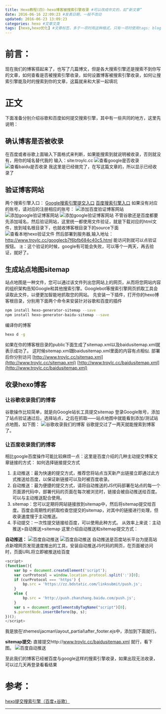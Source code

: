 ```yaml
---
title: Hexo教程(四)-hexo博客被搜索引擎收录 #可以改成中文的，如“新文章”
date: 2016-06-16 22:09:23 #发表日期，一般不改动
updated: 2016-06-23 13:09:23
categories: hexo #文章文类
tags: [hexo,hexo优化] #文章标签，多于一项时用这种格式，只有一项时使用tags: blog
---
```

# 前言：
现在我们的博客搭起来了，也写了几篇博文，但是各大搜索引擎还是搜索不到你写的文章，如何查看是否被搜索引擎收录，如何设置博客被搜索引擎收录，如何让搜索引擎能及时的搜索到你的文章，这篇就来和大家一起填坑
# 正文
下面准备分别介绍谷歌和百度如何提交搜索引擎，其中有一些共同的地方，这里先说明：
## 确认博客是否被收录
在百度或者谷歌上面输入下面格式来判断，如果能搜索到就说明被收录，否则就没有，用你的域名替代我的
输入：site:troylc.cc
![查看google是否收录](/images/hexo-3/google-troylc.png)
![查看baidu是否收录](/images/hexo-3/baidu-troylc.png)
我这里是已经做完了，在写这篇文章的，所以显示已经收录了
## 验证博客网站
两个搜索引擎入口：
[Google搜索引擎提交入口](https://www.google.com/webmasters/tools/home?hl=zh-CN "Google搜索引擎提交入口")
[百度搜索引擎入口](http://zhanzhang.baidu.com/linksubmit/url "百度搜索引擎入口")
如果没有对应的账号，请对应的注册相应的账号：
![添加百度验证博客网站](/images/hexo-3/baidu-create.png)
![添加google验证博客网站](/images/hexo-3/google-create1.png)
![添加google验证博客网站](/images/hexo-3/google-create2.png)
不管谷歌还是百度都要先添加域名，然后验证网站，这里统一都使用文件验证，就是下载对应的html文件，放到域名根目录下，也就收博客根目录下的source下面
![查看本地hexo验证文件](/images/hexo-3/hexo-verify-file.png)
然后部署到服务器,输入地址：http://www.troylc.cc/googlecb7f6bfb684c40c5.html 能访问到就可以点验证按钮。
`注`：这个验证的时候，google有可能会失败，可以等个一两天，再去验证，就好了。

## 生成站点地图sitemap
站点地图是一种文件，您可以通过该文件列出您网站上的网页，从而将您网站内容的组织架构告知Google和其他搜索引擎。Googlebot等搜索引擎网页抓取工具会读取此文件，以便更加智能地抓取您的网站。
先安装一下插件，打开你的hexo博客根目录，分别用下面两个命令来安装针对谷歌和百度的插件
```bash
npm install hexo-generator-sitemap --save
npm install hexo-generator-baidu-sitemap --save
```
编译你的博客
```bash
hexo d -g
```
如果在你的博客根目录的public下面生成了sitemap.xml以及baidusitemap.xml就表示成功了。
这时候sitemap.xml跟baidusitemap.xml里面的内容有点相似.
部署后你分别访问
[http://www.troylc.cc/sitemap.xml](http://www.troylc.cc/sitemap.xml)
[http://www.troylc.cc/baidusitemap.xml](http://www.troylc.cc/baidusitemap.xml)

## 收录hexo博客
### 让谷歌收录我们的博客
谷歌操作比较简单，就是向Google站长工具提交sitemap
登录Google账号，添加了站点验证通过后，选择站点，之后在抓取——站点地图中就能看到添加/测试站点地图，如下图：
![谷歌收录我们的博客](/images/hexo-3/google-sitemap.png)
谷歌提交过了一两天就能搜索到博客了。
### 让百度收录我们的博客
相比google百度操作可能比较麻烦一点：这里是百度介绍的几种主动提交博客文章链接的方式：
如何选择链接提交方式
1. 主动推送：最为快速的提交方式，推荐您将站点当天新产出链接立即通过此方式推送给百度，以保证新链接可以及时被百度收录。
2. 自动推送：最为便捷的提交方式，请将自动推送的JS代码部署在站点的每一个页面源代码中，部署代码的页面在每次被浏览时，链接会被自动推送给百度。可以与主动推送配合使用。
3. sitemap：您可以定期将网站链接放到sitemap中，然后将sitemap提交给百度。百度会周期性的抓取检查您提交的sitemap，对其中的链接进行处理，但收录速度慢于主动推送。
4. 手动提交：一次性提交链接给百度，可以使用此种方式。
从效率上来说：主动推送>自动推送>sitemap
这里介绍自动推送和sitemap提交方式：  

**自动推送：**
![百度自动推送](/images/hexo-3/baidu-zd1.png)
![百度自动推送](/images/hexo-3/baidu-zd2.png)
自动推送是百度站长平台为提高站点新增网页发现速度推出的工具，安装自动推送JS代码的网页，在页面被访问时，页面URL将立即被推送给百度
```javascript
<script>
(function(){
    var bp = document.createElement('script');
    var curProtocol = window.location.protocol.split(':')[0];
    if (curProtocol === 'https') {
        bp.src = 'https://zz.bdstatic.com/linksubmit/push.js';        
    }
    else {
        bp.src = 'http://push.zhanzhang.baidu.com/push.js';
    }
    var s = document.getElementsByTagName("script")[0];
    s.parentNode.insertBefore(bp, s);
})();
</script>
```
我是放在\themes\jacman\layout\_partial\after_footer.ejs中，添加到下面就行。

**sitemap提交:**
直接提交http://www.troylc.cc/baidusitemap.xml 就行，看下图。
![百度自动推送](/images/hexo-3/baidu-sitemaptj.png)

至此我们的博客已经被百度与google这样的搜索引擎收录，如果出现无法收录，可以过几天再登录看看结果

# 参考：
[hexo提交搜索引擎（百度+谷歌）](http://tengj.top/2016/03/14/hexo6seo/)



---
